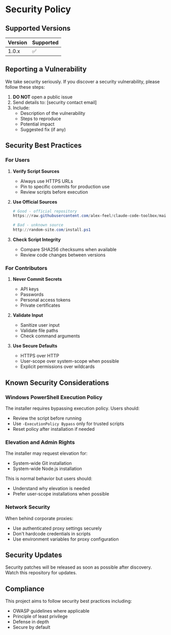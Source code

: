 # Security Policy

## Supported Versions

| Version | Supported          |
| ------- | ------------------ |
| 1.0.x   | :white_check_mark: |

## Reporting a Vulnerability

We take security seriously. If you discover a security vulnerability, please follow these steps:

1. **DO NOT** open a public issue
2. Send details to: [security contact email]
3. Include:
   - Description of the vulnerability
   - Steps to reproduce
   - Potential impact
   - Suggested fix (if any)

## Security Best Practices

### For Users

1. **Verify Script Sources**
   - Always use HTTPS URLs
   - Pin to specific commits for production use
   - Review scripts before execution

2. **Use Official Sources**
   ```powershell
   # Good - official repository
   https://raw.githubusercontent.com/alex-feel/claude-code-toolbox/main/...

   # Bad - unknown source
   http://random-site.com/install.ps1
   ```

3. **Check Script Integrity**
   - Compare SHA256 checksums when available
   - Review code changes between versions

### For Contributors

1. **Never Commit Secrets**
   - API keys
   - Passwords
   - Personal access tokens
   - Private certificates

2. **Validate Input**
   - Sanitize user input
   - Validate file paths
   - Check command arguments

3. **Use Secure Defaults**
   - HTTPS over HTTP
   - User-scope over system-scope when possible
   - Explicit permissions over wildcards

## Known Security Considerations

### Windows PowerShell Execution Policy

The installer requires bypassing execution policy. Users should:
- Review the script before running
- Use `-ExecutionPolicy Bypass` only for trusted scripts
- Reset policy after installation if needed

### Elevation and Admin Rights

The installer may request elevation for:
- System-wide Git installation
- System-wide Node.js installation

This is normal behavior but users should:
- Understand why elevation is needed
- Prefer user-scope installations when possible

### Network Security

When behind corporate proxies:
- Use authenticated proxy settings securely
- Don't hardcode credentials in scripts
- Use environment variables for proxy configuration

## Security Updates

Security patches will be released as soon as possible after discovery. Watch this repository for updates.

## Compliance

This project aims to follow security best practices including:
- OWASP guidelines where applicable
- Principle of least privilege
- Defense in depth
- Secure by default
